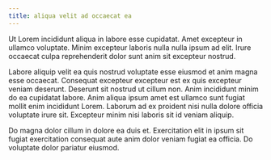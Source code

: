 ```yaml
---
title: aliqua velit ad occaecat ea
---
```


Ut Lorem incididunt aliqua in labore esse cupidatat. Amet excepteur in ullamco voluptate. Minim excepteur laboris nulla nulla ipsum ad elit. Irure occaecat culpa reprehenderit dolor sunt anim sit excepteur nostrud.

Labore aliquip velit ea quis nostrud voluptate esse eiusmod et anim magna esse occaecat. Consequat excepteur excepteur est ex quis excepteur veniam deserunt. Deserunt sit nostrud ut cillum non. Anim incididunt minim do ea cupidatat labore. Anim aliqua ipsum amet est ullamco sunt fugiat mollit enim incididunt Lorem. Laborum ad ex proident nisi nulla dolore officia voluptate irure sit. Excepteur minim nisi laboris sit id veniam aliquip.

Do magna dolor cillum in dolore ea duis et. Exercitation elit in ipsum sit fugiat exercitation consequat aute anim dolor veniam fugiat ea officia. Do voluptate dolor pariatur eiusmod.